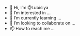 - 👋 Hi, I’m @Lubisiya
- 👀 I’m interested in ...
- 🌱 I’m currently learning ...
- 💞️ I’m looking to collaborate on ...
- 📫 How to reach me ...

<!---
Lubisiya/Lubisiya is a ✨ special ✨ repository because its `README.md` (this file) appears on your GitHub profile.
You can click the Preview link to take a look at your changes.
--->
